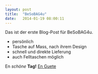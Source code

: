 ```yaml
---
layout: post
title:  "BeSoBAG4u"
date:   2014-01-19 08:00:11
---
```


Das ist der erste Blog-Post für BeSoBAG4u.

  - persönlich
  - Tasche auf Mass, nach ihrem Design
  - schnell und direkte Lieferung
  - auch Felltaschen möglich 

En *schöne* **Tag!**
[En Guete](http://vimeo.com/83514724)

